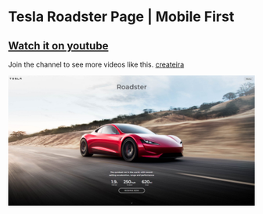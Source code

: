 # Tesla Roadster Page | Mobile First
## [Watch it on youtube](https://www.youtube.com/channel/UCUu_kAZZ22q1qDEnTU6AosQ)


Join the channel to see more videos like this. [createira](https://www.youtube.com/channel/UCUu_kAZZ22q1qDEnTU6AosQ)

![tesla roadster page](preview.png)
